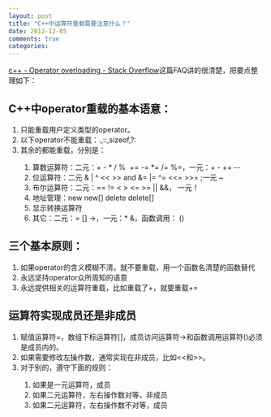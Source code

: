 ```yaml
---
layout: post
title: "C++中运算符重载需要注意什么？"
date: 2012-12-05
comments: true
categories: 
---
```

<p><a href="http://stackoverflow.com/questions/4421706/operator-overloading">c++ - Operator overloading - Stack Overflow</a>这篇FAQ讲的很清楚，把要点整理如下：</p>  <h2>C++中operator重载的基本语意：</h2>  <ol>   <li>只能重载用户定义类型的operator。</li>    <li>以下operator不能重载：.,::,sizeof,?:</li>    <li>其余的都能重载，分别是：</li>    <ol>     <li>算数运算符：二元：+ - * / %&#160; += -= *= /= %=，一元：+ - ++ --</li>      <li>位运算符：二元 &amp; | ^ &lt;&lt; &gt;&gt; and &amp;= |= ^= &lt;&lt;= &gt;&gt;= ;一元 ~</li>      <li>布尔运算符：二元：== != &lt; &gt; &lt;= &gt;= || &amp;&amp;， 一元！</li>      <li>地址管理：new new[] delete delete[]</li>      <li>显示转换运算符</li>      <li>其它：二元：= [] -&gt;，一元：* &amp;，函数调用： ()</li>   </ol> </ol>  <h2>三个基本原则：</h2>  <ol>   <li>如果operator的含义模糊不清，就不要重载，用一个函数名清楚的函数替代</li>    <li>永远坚持operator众所周知的语意</li>    <li>永远提供相关的运算符重载，比如重载了+，就要重载+=</li> </ol>  <h2>运算符实现成员还是非成员</h2>  <ol>   <li>赋值运算符=，数组下标运算符[]，成员访问运算符-&gt;和函数调用运算符()必须是成员内的。</li>    <li>如果需要修改左操作数，通常实现在非成员，比如&lt;&lt;和&gt;&gt;。</li>    <li>对于别的，遵守下面的规则：</li>    <ol>     <li>如果是一元运算符，成员</li>      <li>如果二元运算符，左右操作数对等，非成员</li>      <li>如果二元运算符，左右操作数不对等，成员</li>   </ol> </ol>